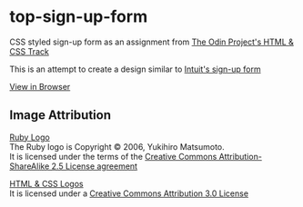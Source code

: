 # top-sign-up-form
CSS styled sign-up form as an assignment from [The Odin Project's HTML & CSS Track](https://www.theodinproject.com/courses/html-and-css)

This is an attempt to create a design similar to [Intuit's sign-up form](https://accounts.intuit.com/signup.html)

[View in Browser](https://barrysweeney.github.io/top-sign-up-form/)

## Image Attribution
[Ruby Logo](https://www.ruby-lang.org/en/about/logo/)  
The Ruby logo is Copyright © 2006, Yukihiro Matsumoto.  
It is licensed under the terms of the [Creative Commons Attribution-ShareAlike 2.5 License agreement](https://creativecommons.org/licenses/by-sa/2.5/)

[HTML & CSS Logos](https://www.w3.org/html/logo/)  
It is licensed under a [Creative Commons Attribution 3.0 License](https://creativecommons.org/licenses/by/3.0/)


